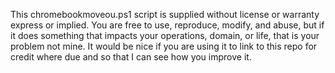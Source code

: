 This chromebookmoveou.ps1 script is supplied without license or warranty express or implied. 
You are free to use, reproduce, modify, and abuse, but if it does something that impacts your operations, domain, or life, that is your problem not mine. 
It would be nice if you are using it to link to this repo for credit where due and so that I can see how you improve it.
